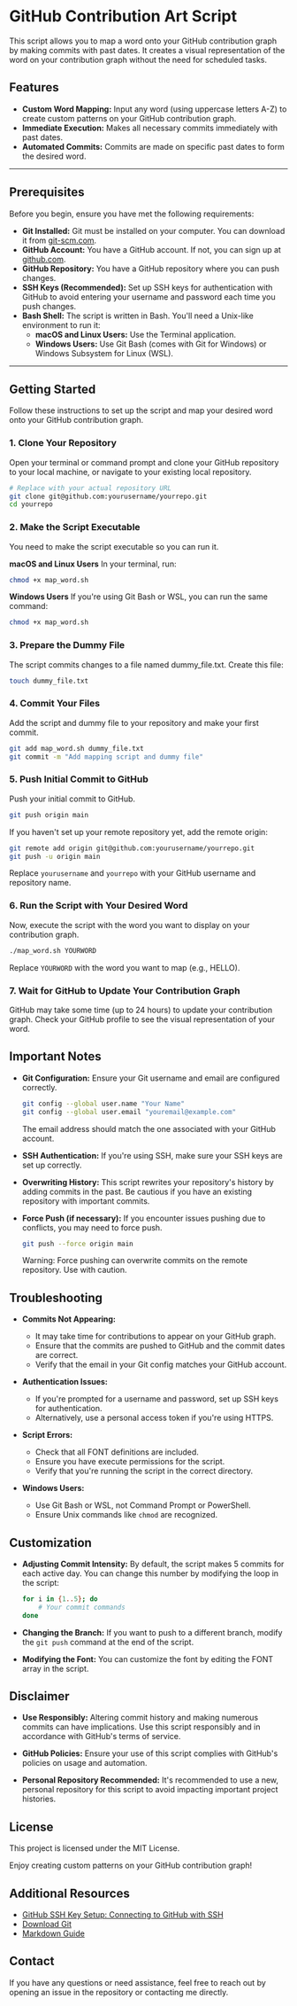 # GitHub Contribution Art Script

This script allows you to map a word onto your GitHub contribution graph by making commits with past dates. It creates a visual representation of the word on your contribution graph without the need for scheduled tasks.

## Features

- **Custom Word Mapping:** Input any word (using uppercase letters A-Z) to create custom patterns on your GitHub contribution graph.
- **Immediate Execution:** Makes all necessary commits immediately with past dates.
- **Automated Commits:** Commits are made on specific past dates to form the desired word.

---

## Prerequisites

Before you begin, ensure you have met the following requirements:

- **Git Installed:** Git must be installed on your computer. You can download it from [git-scm.com](https://git-scm.com/downloads).
- **GitHub Account:** You have a GitHub account. If not, you can sign up at [github.com](https://github.com/).
- **GitHub Repository:** You have a GitHub repository where you can push changes.
- **SSH Keys (Recommended):** Set up SSH keys for authentication with GitHub to avoid entering your username and password each time you push changes.
- **Bash Shell:** The script is written in Bash. You'll need a Unix-like environment to run it:
  - **macOS and Linux Users:** Use the Terminal application.
  - **Windows Users:** Use Git Bash (comes with Git for Windows) or Windows Subsystem for Linux (WSL).

---

## Getting Started

Follow these instructions to set up the script and map your desired word onto your GitHub contribution graph.

### 1. Clone Your Repository

Open your terminal or command prompt and clone your GitHub repository to your local machine, or navigate to your existing local repository.

```bash
# Replace with your actual repository URL
git clone git@github.com:yourusername/yourrepo.git
cd yourrepo
```

### 2. Make the Script Executable

You need to make the script executable so you can run it.

**macOS and Linux Users**
In your terminal, run:

```bash
chmod +x map_word.sh
```

**Windows Users**
If you're using Git Bash or WSL, you can run the same command:

```bash
chmod +x map_word.sh
```

### 3. Prepare the Dummy File

The script commits changes to a file named dummy_file.txt. Create this file:

```bash
touch dummy_file.txt
```

### 4. Commit Your Files

Add the script and dummy file to your repository and make your first commit.

```bash
git add map_word.sh dummy_file.txt
git commit -m "Add mapping script and dummy file"
```

### 5. Push Initial Commit to GitHub

Push your initial commit to GitHub.

```bash
git push origin main
```

If you haven't set up your remote repository yet, add the remote origin:

```bash
git remote add origin git@github.com:yourusername/yourrepo.git
git push -u origin main
```

Replace `yourusername` and `yourrepo` with your GitHub username and repository name.

### 6. Run the Script with Your Desired Word

Now, execute the script with the word you want to display on your contribution graph.

```bash
./map_word.sh YOURWORD
```

Replace `YOURWORD` with the word you want to map (e.g., HELLO).

### 7. Wait for GitHub to Update Your Contribution Graph

GitHub may take some time (up to 24 hours) to update your contribution graph. Check your GitHub profile to see the visual representation of your word.

## Important Notes

- **Git Configuration:** Ensure your Git username and email are configured correctly.

  ```bash
  git config --global user.name "Your Name"
  git config --global user.email "youremail@example.com"
  ```

  The email address should match the one associated with your GitHub account.

- **SSH Authentication:** If you're using SSH, make sure your SSH keys are set up correctly.

- **Overwriting History:** This script rewrites your repository's history by adding commits in the past. Be cautious if you have an existing repository with important commits.

- **Force Push (if necessary):** If you encounter issues pushing due to conflicts, you may need to force push.

  ```bash
  git push --force origin main
  ```

  Warning: Force pushing can overwrite commits on the remote repository. Use with caution.

## Troubleshooting

- **Commits Not Appearing:**
  - It may take time for contributions to appear on your GitHub graph.
  - Ensure that the commits are pushed to GitHub and the commit dates are correct.
  - Verify that the email in your Git config matches your GitHub account.

- **Authentication Issues:**
  - If you're prompted for a username and password, set up SSH keys for authentication.
  - Alternatively, use a personal access token if you're using HTTPS.

- **Script Errors:**
  - Check that all FONT definitions are included.
  - Ensure you have execute permissions for the script.
  - Verify that you're running the script in the correct directory.

- **Windows Users:**
  - Use Git Bash or WSL, not Command Prompt or PowerShell.
  - Ensure Unix commands like `chmod` are recognized.

## Customization

- **Adjusting Commit Intensity:**
  By default, the script makes 5 commits for each active day. You can change this number by modifying the loop in the script:

  ```bash
  for i in {1..5}; do
      # Your commit commands
  done
  ```

- **Changing the Branch:**
  If you want to push to a different branch, modify the `git push` command at the end of the script.

- **Modifying the Font:**
  You can customize the font by editing the FONT array in the script.

## Disclaimer

- **Use Responsibly:** Altering commit history and making numerous commits can have implications. Use this script responsibly and in accordance with GitHub's terms of service.

- **GitHub Policies:** Ensure your use of this script complies with GitHub's policies on usage and automation.

- **Personal Repository Recommended:** It's recommended to use a new, personal repository for this script to avoid impacting important project histories.

## License

This project is licensed under the MIT License.

Enjoy creating custom patterns on your GitHub contribution graph!

## Additional Resources

- [GitHub SSH Key Setup: Connecting to GitHub with SSH](https://docs.github.com/en/authentication/connecting-to-github-with-ssh)
- [Download Git](https://git-scm.com/downloads)
- [Markdown Guide](https://www.markdownguide.org/)

## Contact

If you have any questions or need assistance, feel free to reach out by opening an issue in the repository or contacting me directly.
